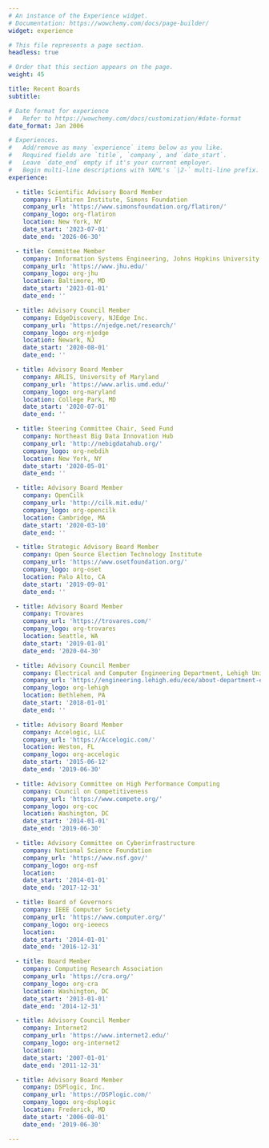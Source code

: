 ```yaml
---
# An instance of the Experience widget.
# Documentation: https://wowchemy.com/docs/page-builder/
widget: experience

# This file represents a page section.
headless: true

# Order that this section appears on the page.
weight: 45

title: Recent Boards
subtitle:

# Date format for experience
#   Refer to https://wowchemy.com/docs/customization/#date-format
date_format: Jan 2006

# Experiences.
#   Add/remove as many `experience` items below as you like.
#   Required fields are `title`, `company`, and `date_start`.
#   Leave `date_end` empty if it's your current employer.
#   Begin multi-line descriptions with YAML's `|2-` multi-line prefix.
experience:

  - title: Scientific Advisory Board Member
    company: Flatiron Institute, Simons Foundation
    company_url: 'https://www.simonsfoundation.org/flatiron/'
    company_logo: org-flatiron
    location: New York, NY
    date_start: '2023-07-01'
    date_end: '2026-06-30'

  - title: Committee Member
    company: Information Systems Engineering, Johns Hopkins University
    company_url: 'https://www.jhu.edu/'
    company_logo: org-jhu
    location: Baltimore, MD
    date_start: '2023-01-01'
    date_end: ''

  - title: Advisory Council Member
    company: EdgeDiscovery, NJEdge Inc. 
    company_url: 'https://njedge.net/research/'
    company_logo: org-njedge
    location: Newark, NJ
    date_start: '2020-08-01'
    date_end: ''

  - title: Advisory Board Member
    company: ARLIS, University of Maryland
    company_url: 'https://www.arlis.umd.edu/'
    company_logo: org-maryland
    location: College Park, MD
    date_start: '2020-07-01'
    date_end: ''

  - title: Steering Committee Chair, Seed Fund
    company: Northeast Big Data Innovation Hub
    company_url: 'http://nebigdatahub.org/'
    company_logo: org-nebdih
    location: New York, NY
    date_start: '2020-05-01'
    date_end: ''

  - title: Advisory Board Member
    company: OpenCilk
    company_url: 'http://cilk.mit.edu/'
    company_logo: org-opencilk
    location: Cambridge, MA
    date_start: '2020-03-10'
    date_end: ''

  - title: Strategic Advisory Board Member
    company: Open Source Election Technology Institute
    company_url: 'https://www.osetfoundation.org/'
    company_logo: org-oset
    location: Palo Alto, CA
    date_start: '2019-09-01'
    date_end: ''

  - title: Advisory Board Member
    company: Trovares
    company_url: 'https://trovares.com/'
    company_logo: org-trovares
    location: Seattle, WA
    date_start: '2019-01-01'
    date_end: '2020-04-30'

  - title: Advisory Council Member
    company: Electrical and Computer Engineering Department, Lehigh University
    company_url: 'https://engineering.lehigh.edu/ece/about-department-electrical-and-computer-engineering/ece-advisory-council'
    company_logo: org-lehigh
    location: Bethlehem, PA
    date_start: '2018-01-01'
    date_end: ''

  - title: Advisory Board Member
    company: Accelogic, LLC
    company_url: 'https://Accelogic.com/'
    location: Weston, FL
    company_logo: org-accelogic
    date_start: '2015-06-12'
    date_end: '2019-06-30'

  - title: Advisory Committee on High Performance Computing
    company: Council on Competitiveness
    company_url: 'https://www.compete.org/'
    company_logo: org-coc
    location: Washington, DC
    date_start: '2014-01-01'
    date_end: '2019-06-30'

  - title: Advisory Committee on Cyberinfrastructure
    company: National Science Foundation
    company_url: 'https://www.nsf.gov/'
    company_logo: org-nsf
    location:
    date_start: '2014-01-01'
    date_end: '2017-12-31'

  - title: Board of Governors
    company: IEEE Computer Society
    company_url: 'https://www.computer.org/'
    company_logo: org-ieeecs
    location:
    date_start: '2014-01-01'
    date_end: '2016-12-31'

  - title: Board Member
    company: Computing Research Association
    company_url: 'https://cra.org/'
    company_logo: org-cra
    location: Washington, DC
    date_start: '2013-01-01'
    date_end: '2014-12-31'

  - title: Advisory Council Member
    company: Internet2
    company_url: 'https://www.internet2.edu/'
    company_logo: org-internet2
    location:
    date_start: '2007-01-01'
    date_end: '2011-12-31'

  - title: Advisory Board Member
    company: DSPlogic, Inc.
    company_url: 'https://DSPlogic.com/'
    company_logo: org-dsplogic
    location: Frederick, MD
    date_start: '2006-08-01'
    date_end: '2019-06-30'

---
```

